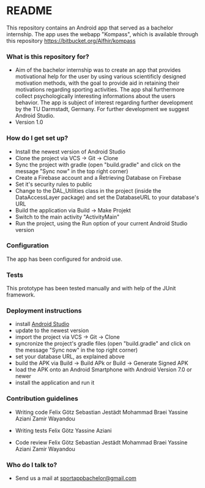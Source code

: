 # README #

This repository contains an Android app that served as a bachelor internship.
The app uses the webapp "Kompass", which is available through this repository <https://bitbucket.org/Alfhir/kompass>

### What is this repository for? ###
* Aim of the bachelor internship was to create an app that provides motivational help for the user by using various scientificly designed motivation methods, with the goal to provide aid in retaining their motivations regarding sporting activities. The app shal furthermore collect psychologically interesting informations about the users behavior. The app is subject of interest regarding further development by the TU Darmstadt, Germany. For further development we suggest Android Studio.
* Version 1.0

### How do I get set up? ###
* Install the newest version of Android Studio
* Clone the project via VCS -> Git -> Clone
* Sync the project with gradle (open "build.gradle" and click on the message "Sync now" in the top right corner)
* Create a Firebase account and a Retrieving Database on Firebase
* Set it's security rules to public
* Change to the DAL_Utilities class in the project (inside the DataAccessLayer package) and set the DatabaseURL to your database's URL
* Build the application via Build -> Make Projekt
* Switch to the main activity "ActivityMain"
* Run the project, using the Run option of your current Android Studio version

### Configuration ###
The app has been configured for android use.

### Tests ###
This prototype has been tested manually and with help of the JUnit framework.

### Deployment instructions ###
* install [Android Studio](https://developer.android.com/studio/index.html)
* update to the newest version
* import the project via VCS -> Git -> Clone
* syncronize the project's gradle files (open "build.gradle" and click on the message "Sync now" in the top right corner)
* set your database URL, as explained above
* build the APK via Build -> Build APk or Build -> Generate Signed APK
* load the APK onto an Android Smartphone with Android Version 7.0 or newer
* install the application and run it

### Contribution guidelines ###

* Writing code
Felix Götz
Sebastian Jestädt
Mohammad Braei
Yassine Aziani
Zamir Wayandou

* Writing tests
Felix Götz
Yassine Aziani

* Code review
Felix Götz
Sebastian Jestädt
Mohammad Braei
Yassine Aziani
Zamir Wayandou

### Who do I talk to? ###

* Send us a mail at sportappbachelor@gmail.com
